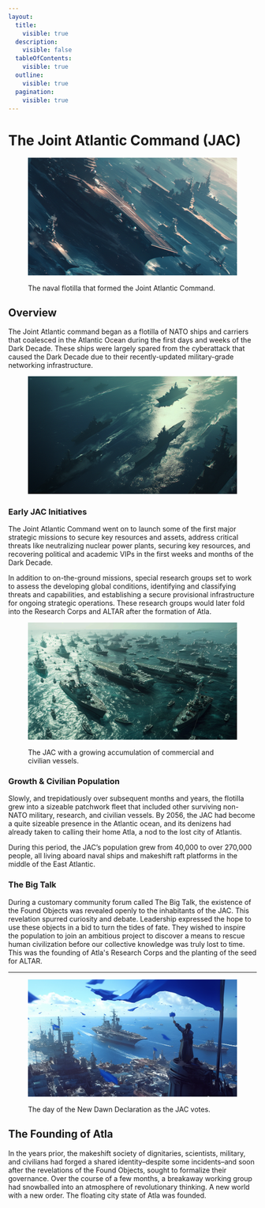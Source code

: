 ```yaml
---
layout:
  title:
    visible: true
  description:
    visible: false
  tableOfContents:
    visible: true
  outline:
    visible: true
  pagination:
    visible: true
---
```


# The Joint Atlantic Command (JAC)

<figure><img src="../../../.gitbook/assets/jac_02.png" alt=""><figcaption><p>The naval flotilla that formed the Joint Atlantic Command.</p></figcaption></figure>

## Overview

The Joint Atlantic command began as a flotilla of NATO ships and carriers that coalesced in the Atlantic Ocean during the first days and weeks of the Dark Decade. These ships were largely spared from the cyberattack that caused the Dark Decade due to their recently-updated military-grade networking infrastructure.

<figure><img src="../../../.gitbook/assets/jac_01.png" alt="" width="563"><figcaption></figcaption></figure>

### Early JAC Initiatives

The Joint Atlantic Command went on to launch some of the first major strategic missions to secure key resources and assets, address critical threats like neutralizing nuclear power plants, securing key resources, and recovering political and academic VIPs in the first weeks and months of the Dark Decade.

In addition to on-the-ground missions, special research groups set to work to assess the developing global conditions, identifying and classifying threats and capabilities, and establishing a secure provisional infrastructure for ongoing strategic operations. These research groups would later fold into the Research Corps and ALTAR after the formation of Atla.

<figure><img src="../../../.gitbook/assets/nomoney420_flotilla_of_civillian_naval_ships_and_smaller_vessel_b6511f5d-21ac-4003-bb21-4c585286f74b.png" alt="" width="563"><figcaption><p>The JAC with a growing accumulation of commercial and civilian vessels.</p></figcaption></figure>

### Growth & Civilian Population

Slowly, and trepidatiously over subsequent months and years, the flotilla grew into a sizeable patchwork fleet that included other surviving non-NATO military, research, and civilian vessels. By 2056, the JAC had become a quite sizeable presence in the Atlantic ocean, and its denizens had already taken to calling their home Atla, a nod to the lost city of Atlantis.

During this period, the JAC’s population grew from 40,000 to over 270,000 people, all living aboard naval ships and makeshift raft platforms in the middle of the East Atlantic.

### The Big Talk

During a customary community forum called The Big Talk, the existence of the Found Objects was revealed openly to the inhabitants of the JAC. This revelation spurred curiosity and debate. Leadership expressed the hope to use these objects in a bid to turn the tides of fate. They wished to inspire the population to join an ambitious project to discover a means to rescue human civilization before our collective knowledge was truly lost to time. This was the founding of Atla's Research Corps and the planting of the seed for ALTAR.

***

<figure><img src="../../../.gitbook/assets/nomoney420_extreme_close_up_from_the_deck_of_future_celebrating_16c8eaf2-2911-4e01-8504-1ee66893afe4.png" alt="" width="563"><figcaption><p>The day of the New Dawn Declaration as the JAC votes.</p></figcaption></figure>

## The Founding of Atla

In the years prior, the makeshift society of dignitaries, scientists, military, and civilians had forged a shared identity–despite some incidents–and soon after the revelations of the Found Objects, sought to formalize their governance. Over the course of a few months, a breakaway working group had snowballed into an atmosphere of revolutionary thinking. A new world with a new order. The floating city state of Atla was founded.
